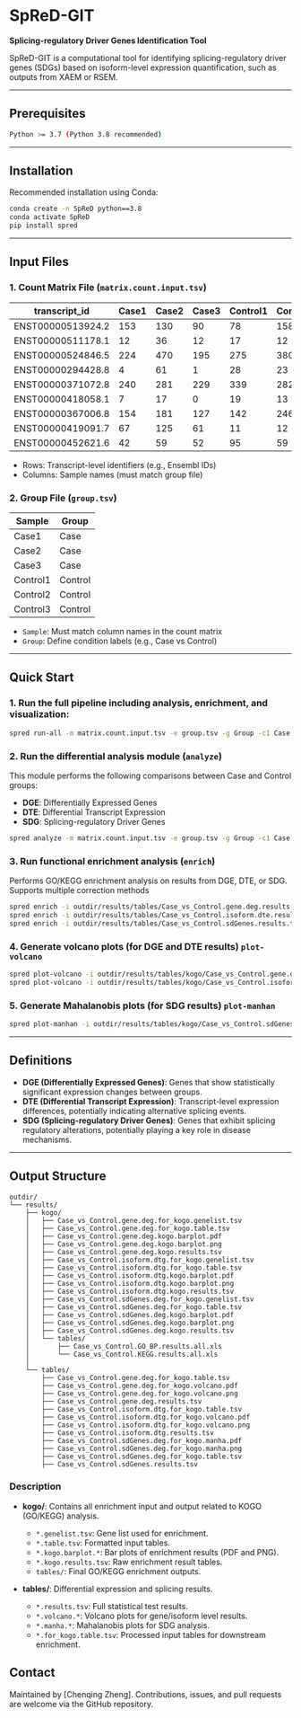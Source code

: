 # SpReD-GIT

**Splicing-regulatory Driver Genes Identification Tool**

SpReD-GIT is a computational tool for identifying splicing-regulatory driver genes (SDGs) based on isoform-level expression quantification, such as outputs from XAEM or RSEM.

---

## Prerequisites

```bash
Python >= 3.7 (Python 3.8 recommended)
```

---

## Installation

Recommended installation using Conda:

```bash
conda create -n SpReD python==3.8
conda activate SpReD
pip install spred
```

---

## Input Files

### 1. Count Matrix File (`matrix.count.input.tsv`)

| transcript\_id    | Case1 | Case2 | Case3 | Control1 | Control2 | Control3 |
| ----------------- | ----- | ----- | ----- | -------- | -------- | -------- |
| ENST00000513924.2 | 153   | 130   | 90    | 78       | 158      | 110      |
| ENST00000511178.1 | 12    | 36    | 12    | 17       | 12       | 10       |
| ENST00000524846.5 | 224   | 470   | 195   | 275      | 380      | 612      |
| ENST00000294428.8 | 4     | 61    | 1     | 28       | 23       | 35       |
| ENST00000371072.8 | 240   | 281   | 229   | 339      | 282      | 291      |
| ENST00000418058.1 | 7     | 17    | 0     | 19       | 13       | 4        |
| ENST00000367006.8 | 154   | 181   | 127   | 142      | 246      | 188      |
| ENST00000419091.7 | 67    | 125   | 61    | 11       | 12       | 67       |
| ENST00000452621.6 | 42    | 59    | 52    | 95       | 59       | 84       |

* Rows: Transcript-level identifiers (e.g., Ensembl IDs)
* Columns: Sample names (must match group file)

### 2. Group File (`group.tsv`)

| Sample   | Group   |
| -------- | ------- |
| Case1    | Case    |
| Case2    | Case    |
| Case3    | Case    |
| Control1 | Control |
| Control2 | Control |
| Control3 | Control |
* `Sample`: Must match column names in the count matrix
* `Group`: Define condition labels (e.g., Case vs Control)
---

## Quick Start

### 1. Run the full pipeline including analysis, enrichment, and visualization: 

```bash
spred run-all -m matrix.count.input.tsv -e group.tsv -g Group -c1 Case -c2 Control -o outdir --species human
```

### 2. Run the differential analysis module (`analyze`) 

This module performs the following comparisons between Case and Control groups:

* **DGE**: Differentially Expressed Genes
* **DTE**: Differential Transcript Expression
* **SDG**: Splicing-regulatory Driver Genes

```bash
spred analyze -m matrix.count.input.tsv -e group.tsv -g Group -c1 Case -c2 Control -o outdir --species human
```

### 3. Run functional enrichment analysis (`enrich`)

Performs GO/KEGG enrichment analysis on results from DGE, DTE, or SDG. Supports multiple correction methods

```bash
spred enrich -i outdir/results/tables/Case_vs_Control.gene.deg.results.tsv --protein-coding --multitest hs
spred enrich -i outdir/results/tables/Case_vs_Control.isoform.dte.results.tsv --protein-coding --multitest hs
spred enrich -i outdir/results/tables/Case_vs_Control.sdGenes.results.tsv --protein-coding --multitest fdr_bh
```

### 4. Generate volcano plots (for DGE and DTE results) `plot-volcano` 

```bash
spred plot-volcano -i outdir/results/tables/kogo/Case_vs_Control.gene.deg.results.for_kogo.table.tsv --filter-lfc 1
spred plot-volcano -i outdir/results/tables/kogo/Case_vs_Control.isoform.dte.results.for_kogo.table.tsv --filter-lfc 1
```

### 5. Generate Mahalanobis plots (for SDG results) `plot-manhan`

```bash
spred plot-manhan -i outdir/results/tables/kogo/Case_vs_Control.sdGenes.results.for_kogo.table.tsv
```

---

## Definitions

* **DGE (Differentially Expressed Genes)**: Genes that show statistically significant expression changes between groups.
* **DTE (Differential Transcript Expression)**: Transcript-level expression differences, potentially indicating alternative splicing events.
* **SDG (Splicing-regulatory Driver Genes)**: Genes that exhibit splicing regulatory alterations, potentially playing a key role in disease mechanisms.

---

## Output Structure

```text
outdir/
└── results/
    ├── kogo/
    │   ├── Case_vs_Control.gene.deg.for_kogo.genelist.tsv
    │   ├── Case_vs_Control.gene.deg.for_kogo.table.tsv
    │   ├── Case_vs_Control.gene.deg.kogo.barplot.pdf
    │   ├── Case_vs_Control.gene.deg.kogo.barplot.png
    │   ├── Case_vs_Control.gene.deg.kogo.results.tsv
    │   ├── Case_vs_Control.isoform.dtg.for_kogo.genelist.tsv
    │   ├── Case_vs_Control.isoform.dtg.for_kogo.table.tsv
    │   ├── Case_vs_Control.isoform.dtg.kogo.barplot.pdf
    │   ├── Case_vs_Control.isoform.dtg.kogo.barplot.png
    │   ├── Case_vs_Control.isoform.dtg.kogo.results.tsv
    │   ├── Case_vs_Control.sdGenes.deg.for_kogo.genelist.tsv
    │   ├── Case_vs_Control.sdGenes.deg.for_kogo.table.tsv
    │   ├── Case_vs_Control.sdGenes.deg.kogo.barplot.pdf
    │   ├── Case_vs_Control.sdGenes.deg.kogo.barplot.png
    │   ├── Case_vs_Control.sdGenes.deg.kogo.results.tsv
    │   └── tables/
    │       ├── Case_vs_Control.GO_BP.results.all.xls
    │       └── Case_vs_Control.KEGG.results.all.xls
    │
    └── tables/
        ├── Case_vs_Control.gene.deg.for_kogo.table.tsv
        ├── Case_vs_Control.gene.deg.for_kogo.volcano.pdf
        ├── Case_vs_Control.gene.deg.for_kogo.volcano.png
        ├── Case_vs_Control.gene.deg.results.tsv
        ├── Case_vs_Control.isoform.dtg.for_kogo.table.tsv
        ├── Case_vs_Control.isoform.dtg.for_kogo.volcano.pdf
        ├── Case_vs_Control.isoform.dtg.for_kogo.volcano.png
        ├── Case_vs_Control.isoform.dtg.results.tsv
        ├── Case_vs_Control.sdGenes.deg.for_kogo.manha.pdf
        ├── Case_vs_Control.sdGenes.deg.for_kogo.manha.png
        ├── Case_vs_Control.sdGenes.deg.for_kogo.table.tsv
        ├── Case_vs_Control.sdGenes.results.tsv
```

### Description

* **kogo/**: Contains all enrichment input and output related to KOGO (GO/KEGG) analysis.

  * `*.genelist.tsv`: Gene list used for enrichment.
  * `*.table.tsv`: Formatted input tables.
  * `*.kogo.barplot.*`: Bar plots of enrichment results (PDF and PNG).
  * `*.kogo.results.tsv`: Raw enrichment result tables.
  * `tables/`: Final GO/KEGG enrichment outputs.
* **tables/**: Differential expression and splicing results.

  * `*.results.tsv`: Full statistical test results.
  * `*.volcano.*`: Volcano plots for gene/isoform level results.
  * `*.manha.*`: Mahalanobis plots for SDG analysis.
  * `*.for_kogo.table.tsv`: Processed input tables for downstream enrichment.

## Contact

Maintained by \[Chenqing Zheng]. Contributions, issues, and pull requests are welcome via the GitHub repository.
